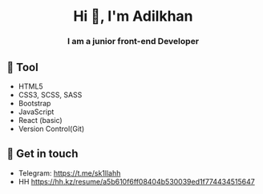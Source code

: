 <h1 align="center">Hi 👋, I'm Adilkhan</h1>
<h3 align="center">I am a junior front-end Developer</h3>


## 🔧 Tool

- HTML5
- CSS3, SCSS, SASS
- Bootstrap
- JavaScript
- React (basic)
- Version Control(Git)


## 🔗 Get in touch
- Telegram: https://t.me/sk1llahh
- HH https://hh.kz/resume/a5b610f6ff08404b530039ed1f774434515647
